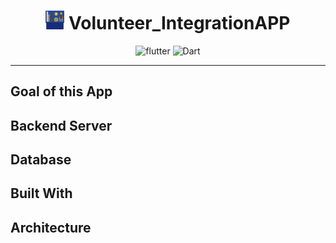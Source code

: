 # <div align="center"><img src="docs/logo.png" alt="icon" width=30> Volunteer_IntegrationAPP</div>

<div align="center".......................


![flutter](https://img.shields.io/badge/Flutter-Framework-green?logo=flutter)
![Dart](https://img.shields.io/badge/Dart-Language-blue?logo=dart)

</div>

***

## Goal of this App

## Backend Server

## Database

## Built With

## Architecture
